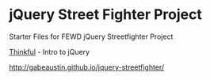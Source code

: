 # jQuery Street Fighter Project
Starter Files for FEWD jQuery Streetfighter Project

[Thinkful](http://www.thinkful.com) - Intro to jQuery

http://gabeaustin.github.io/jquery-streetfighter/
